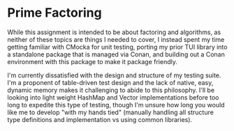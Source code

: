 # Prime Factoring
While this assignment is intended to be about factoring and
algorithms, as neither of these topics are things I needed
to cover, I instead spent my time getting familiar with
CMocka for unit testing, porting my prior TUI library into
a standalone package that is managed via Conan, and building
out a Conan environment with this package to make it package
friendly.  

I'm currently dissatisfied with the design and structure of
my testing suite.  I'm a proponent of table-driven test design
and the lack of native, easy, dynamic memory makes it challenging
to abide to this philosophy.  I'll be looking into light weight
HashMap and Vector implementations before too long to expedite 
this type of testing, though I'm unsure how long you would like
me to develop "with my hands tied" (manually handling all 
structure type definitions and implementation vs using common
libraries).  
